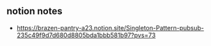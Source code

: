 ## notion notes

- https://brazen-pantry-a23.notion.site/Singleton-Pattern-pubsub-235c49f9d7d680d8805bda1bbb581b97?pvs=73